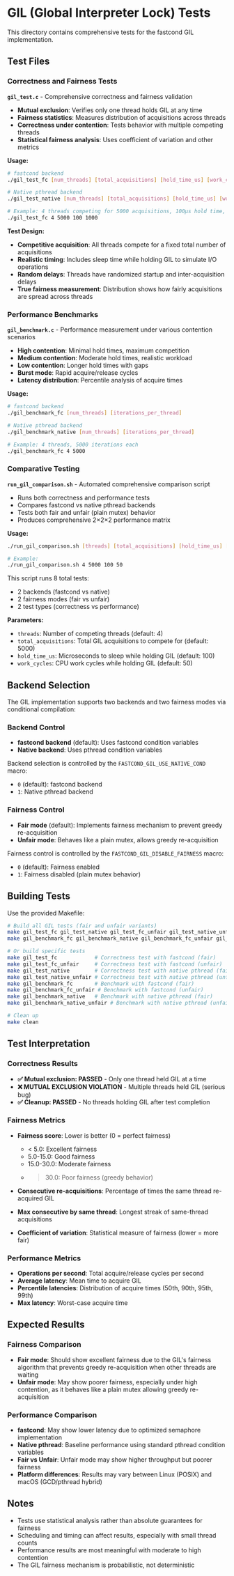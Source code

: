 # GIL (Global Interpreter Lock) Tests

This directory contains comprehensive tests for the fastcond GIL implementation.

## Test Files

### Correctness and Fairness Tests

**`gil_test.c`** - Comprehensive correctness and fairness validation
- **Mutual exclusion**: Verifies only one thread holds GIL at any time
- **Fairness statistics**: Measures distribution of acquisitions across threads
- **Correctness under contention**: Tests behavior with multiple competing threads
- **Statistical fairness analysis**: Uses coefficient of variation and other metrics

**Usage:**
```bash
# fastcond backend
./gil_test_fc [num_threads] [total_acquisitions] [hold_time_us] [work_cycles]

# Native pthread backend  
./gil_test_native [num_threads] [total_acquisitions] [hold_time_us] [work_cycles]

# Example: 4 threads competing for 5000 acquisitions, 100μs hold time, 1000 work cycles
./gil_test_fc 4 5000 100 1000
```

**Test Design:**
- **Competitive acquisition**: All threads compete for a fixed total number of acquisitions
- **Realistic timing**: Includes sleep time while holding GIL to simulate I/O operations
- **Random delays**: Threads have randomized startup and inter-acquisition delays
- **True fairness measurement**: Distribution shows how fairly acquisitions are spread across threads

### Performance Benchmarks

**`gil_benchmark.c`** - Performance measurement under various contention scenarios
- **High contention**: Minimal hold times, maximum competition
- **Medium contention**: Moderate hold times, realistic workload
- **Low contention**: Longer hold times with gaps
- **Burst mode**: Rapid acquire/release cycles
- **Latency distribution**: Percentile analysis of acquire times

**Usage:**
```bash
# fastcond backend
./gil_benchmark_fc [num_threads] [iterations_per_thread]

# Native pthread backend
./gil_benchmark_native [num_threads] [iterations_per_thread]

# Example: 4 threads, 5000 iterations each
./gil_benchmark_fc 4 5000
```

### Comparative Testing

**`run_gil_comparison.sh`** - Automated comprehensive comparison script
- Runs both correctness and performance tests
- Compares fastcond vs native pthread backends
- Tests both fair and unfair (plain mutex) behavior
- Produces comprehensive 2×2×2 performance matrix

**Usage:**
```bash
./run_gil_comparison.sh [threads] [total_acquisitions] [hold_time_us] [work_cycles]

# Example: 
./run_gil_comparison.sh 4 5000 100 50
```

This script runs 8 total tests:
- 2 backends (fastcond vs native)
- 2 fairness modes (fair vs unfair) 
- 2 test types (correctness vs performance)

**Parameters:**
- `threads`: Number of competing threads (default: 4)
- `total_acquisitions`: Total GIL acquisitions to compete for (default: 5000)
- `hold_time_us`: Microseconds to sleep while holding GIL (default: 100)
- `work_cycles`: CPU work cycles while holding GIL (default: 50)

## Backend Selection

The GIL implementation supports two backends and two fairness modes via conditional compilation:

### Backend Control
- **fastcond backend** (default): Uses fastcond condition variables
- **Native backend**: Uses pthread condition variables

Backend selection is controlled by the `FASTCOND_GIL_USE_NATIVE_COND` macro:
- `0` (default): fastcond backend
- `1`: Native pthread backend

### Fairness Control
- **Fair mode** (default): Implements fairness mechanism to prevent greedy re-acquisition
- **Unfair mode**: Behaves like a plain mutex, allows greedy re-acquisition

Fairness control is controlled by the `FASTCOND_GIL_DISABLE_FAIRNESS` macro:
- `0` (default): Fairness enabled
- `1`: Fairness disabled (plain mutex behavior)

## Building Tests

Use the provided Makefile:

```bash
# Build all GIL tests (fair and unfair variants)
make gil_test_fc gil_test_native gil_test_fc_unfair gil_test_native_unfair 
make gil_benchmark_fc gil_benchmark_native gil_benchmark_fc_unfair gil_benchmark_native_unfair

# Or build specific tests
make gil_test_fc            # Correctness test with fastcond (fair)
make gil_test_fc_unfair     # Correctness test with fastcond (unfair)
make gil_test_native        # Correctness test with native pthread (fair)
make gil_test_native_unfair # Correctness test with native pthread (unfair)
make gil_benchmark_fc       # Benchmark with fastcond (fair)
make gil_benchmark_fc_unfair # Benchmark with fastcond (unfair)
make gil_benchmark_native   # Benchmark with native pthread (fair)
make gil_benchmark_native_unfair # Benchmark with native pthread (unfair)

# Clean up
make clean
```

## Test Interpretation

### Correctness Results

- **✅ Mutual exclusion: PASSED** - Only one thread held GIL at a time
- **❌ MUTUAL EXCLUSION VIOLATION** - Multiple threads held GIL (serious bug)
- **✅ Cleanup: PASSED** - No threads holding GIL after test completion

### Fairness Metrics

- **Fairness score**: Lower is better (0 = perfect fairness)
  - < 5.0: Excellent fairness
  - 5.0-15.0: Good fairness  
  - 15.0-30.0: Moderate fairness
  - > 30.0: Poor fairness (greedy behavior)

- **Consecutive re-acquisitions**: Percentage of times the same thread re-acquired GIL
- **Max consecutive by same thread**: Longest streak of same-thread acquisitions
- **Coefficient of variation**: Statistical measure of fairness (lower = more fair)

### Performance Metrics

- **Operations per second**: Total acquire/release cycles per second
- **Average latency**: Mean time to acquire GIL
- **Percentile latencies**: Distribution of acquire times (50th, 90th, 95th, 99th)
- **Max latency**: Worst-case acquire time

## Expected Results

### Fairness Comparison
- **Fair mode**: Should show excellent fairness due to the GIL's fairness algorithm that prevents greedy re-acquisition when other threads are waiting
- **Unfair mode**: May show poorer fairness, especially under high contention, as it behaves like a plain mutex allowing greedy re-acquisition

### Performance Comparison
- **fastcond**: May show lower latency due to optimized semaphore implementation
- **Native pthread**: Baseline performance using standard pthread condition variables
- **Fair vs Unfair**: Unfair mode may show higher throughput but poorer fairness
- **Platform differences**: Results may vary between Linux (POSIX) and macOS (GCD/pthread hybrid)

## Notes

- Tests use statistical analysis rather than absolute guarantees for fairness
- Scheduling and timing can affect results, especially with small thread counts
- Performance results are most meaningful with moderate to high contention
- The GIL fairness mechanism is probabilistic, not deterministic